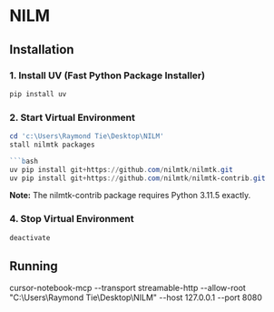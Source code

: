 # NILM

## Installation

### 1. Install UV (Fast Python Package Installer)

```powershell
pip install uv
```

### 2. Start Virtual Environment

```powershell
cd 'c:\Users\Raymond Tie\Desktop\NILM'
stall nilmtk packages

```bash
uv pip install git+https://github.com/nilmtk/nilmtk.git
uv pip install git+https://github.com/nilmtk/nilmtk-contrib.git
```

**Note:** The nilmtk-contrib package requires Python 3.11.5 exactly.

### 4. Stop Virtual Environment

```powershell
deactivate
```

## Running

cursor-notebook-mcp --transport streamable-http --allow-root "C:\Users\Raymond Tie\Desktop\NILM" --host 127.0.0.1 --port 8080
